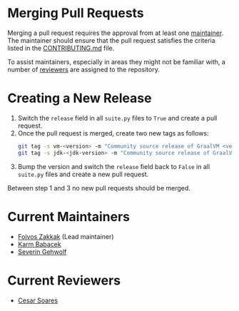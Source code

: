 # Merging Pull Requests

Merging a pull request requires the approval from at least one [maintainer](#current-maintainers). The maintainer should ensure that the pull request satisfies the criteria listed in the [CONTRIBUTING.md](CONTRIBUTING.md) file.

To assist maintainers, especially in areas they might not be familiar with, a number of [reviewers](#current-reviewers) are assigned to the repository.

# Creating a New Release

1. Switch the `release` field in all `suite.py` files to `True` and create a pull request.
2. Once the pull request is merged, create two new tags as follows:
   ```bash
   git tag -s vm-<version> -m "Community source release of GraalVM <version> for JDK 21"
   git tag -s jdk-<jdk-version> -m "Community source release of GraalVM <version> for JDK 21"
   ```
3. Bump the version and switch the `release` field back to `False`  in all `suite.py` files and create a new pull request.

Between step 1 and 3 no new pull requests should be merged.

# Current Maintainers

* [Foivos Zakkak](https://github.com/zakkak/) (Lead maintainer)
* [Karm Babacek](https://github.com/Karm/)
* [Severin Gehwolf](https://github.com/jerboaa/)

# Current Reviewers

* [Cesar Soares](https://github.com/JohnTortugo)
